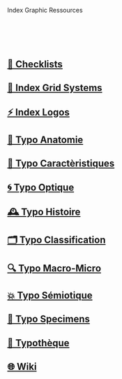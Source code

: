   Index Graphic Ressources
# &nbsp;

## [📝 Checklists]()
## [🏢 Index Grid Systems]()
## [⚡ Index Logos]()
## [🔬 Typo Anatomie](/describe-typefaces)
## [🧬 Typo Caractèristiques](/parameter-typefaces)
## [🌀 Typo Optique](/correct-typeface)
## [🕰️ Typo Histoire](/overview-writing-history)
## [🗂️ Typo Classification](/classify-typefaces)
## [🔍 Typo Macro-Micro]()
## [💥 Typo Sémiotique](/denote-typefaces)
## [🧪 Typo Specimens]()
## [🔡 Typothèque](http://typo.eracom.ch)
## [🌐 Wiki](/index-graphic-terminology)
